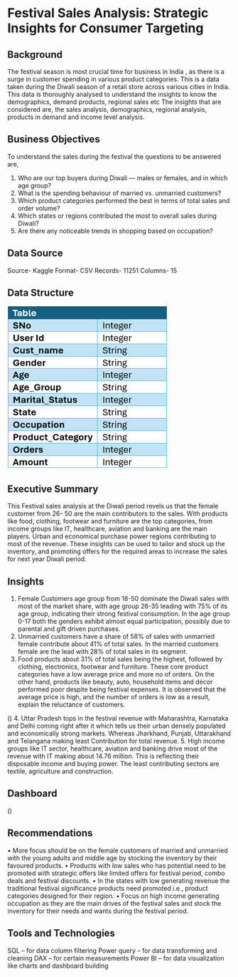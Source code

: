 # Festival Sales Analysis: Strategic Insights for Consumer Targeting
## Background
The festival season is most crucial time for business in India , as there is a surge in customer spending in various product categories. This is a data taken during the Diwali season of a retail store across various cities in India. This data is thoroughly analysed to understand the insights to know the demographics, demand products, regional sales etc
The insights that are considered are, the sales analysis, demographics, regional analysis, products in demand and income level analysis.
## Business Objectives 
To understand the sales during the festival the questions to be answered are,
1.	Who are our top buyers during Diwali — males or females, and in which age group?
2.	What is the spending behaviour of married vs. unmarried customers?
3.	Which product categories performed the best in terms of total sales and order volume?
4.	Which states or regions contributed the most to overall sales during Diwali?
5.	Are there any noticeable trends in shopping based on occupation?
## Data Source
Source- Kaggle 
Format- CSV
Records- 11251
Columns- 15
## Data Structure
![Data structure Preview](https://github.com/meretimounika/Festival-Sales-Analysis/blob/main/Data%20Structure%20.png)
## Executive Summary
This Festival sales analysis at the Diwali period revels us that the female customer from 26- 50 are the main contributors to the sales. With products like food, clothing, footwear and furniture are the top categories, from income groups like IT, healthcare, aviation and banking are the main players. Urban and economical purchase power regions contributing to most of the revenue. These insights can be used to tailor and stock up the inventory, and promoting offers for the required areas to increase the sales for next year Diwali period.
## Insights
1.	Female Customers age group from 18-50 dominate the Diwali sales with most of the market share, with age group 26-35 leading with 75% of its age group, indicating their strong  festival consumption. In the age group 0-17 both the genders exhibit almost equal participation, possibly due to parental and gift driven purchases. 
2.	Unmarried customers have a share of 58% of sales with unmarried female contribute about 41% of total sales. In the married customers female are the lead with 28% of total sales in its segment.
3.	Food products about 31% of total sales being the highest, followed by clothing, electronics, footwear and furniture. These core product categories have a low average price and more no of orders. On the other hand, products like beauty, auto, household items and décor performed poor despite being festival expenses. It is observed that the average price is high, and the number of orders is low as a result, explain the reluctance of customers.

()
4.	Uttar Pradesh tops in the festival revenue with Maharashtra, Karnataka and Delhi coming right after it which tells us their urban densely populated and economically strong markets. Whereas Jharkhand, Punjab, Uttarakhand and Telangana making least Contribution for total revenue.
5.	High income groups like IT sector, healthcare, aviation and banking drive most of the revenue with IT making about 14.76 million. This is reflecting their disposable income and buying power. The least contributing sectors are textile, agriculture and construction.
## Dashboard 
()
## Recommendations
•	More focus should be on the female customers of married and unmarried with the young adults and middle age by stocking the inventory by their favoured products.
•	Products with low sales who has potential need to be promoted with strategic offers like limited offers for festival period, combo deals and festival discounts.
•	In the states with low generating revenue the traditional festival significance products need promoted i.e., product categories designed for their region.
•	Focus on high income generating occupation as they are the main drives of the festival sales and stock the inventory for their needs and wants during the festival period.
## Tools and Technologies
SQL – for data column filtering 
Power query – for data transforming and cleaning 
DAX – for certain measurements 
Power BI – for data visualization like charts and dashboard building  

